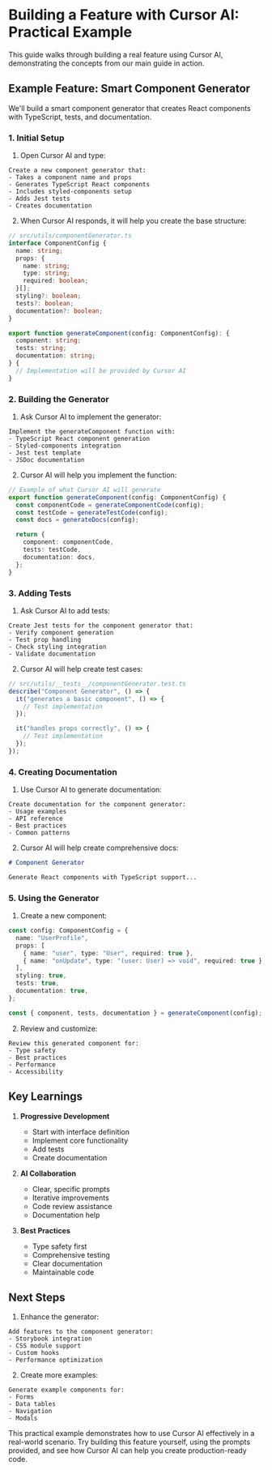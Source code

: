 # Building a Feature with Cursor AI: Practical Example

This guide walks through building a real feature using Cursor AI, demonstrating the concepts from our main guide in action.

## Example Feature: Smart Component Generator

We'll build a smart component generator that creates React components with TypeScript, tests, and documentation.

### 1. Initial Setup

1. Open Cursor AI and type:

```
Create a new component generator that:
- Takes a component name and props
- Generates TypeScript React components
- Includes styled-components setup
- Adds Jest tests
- Creates documentation
```

2. When Cursor AI responds, it will help you create the base structure:

```typescript
// src/utils/componentGenerator.ts
interface ComponentConfig {
  name: string;
  props: {
    name: string;
    type: string;
    required: boolean;
  }[];
  styling?: boolean;
  tests?: boolean;
  documentation?: boolean;
}

export function generateComponent(config: ComponentConfig): {
  component: string;
  tests: string;
  documentation: string;
} {
  // Implementation will be provided by Cursor AI
}
```

### 2. Building the Generator

1. Ask Cursor AI to implement the generator:

```
Implement the generateComponent function with:
- TypeScript React component generation
- Styled-components integration
- Jest test template
- JSDoc documentation
```

2. Cursor AI will help you implement the function:

```typescript
// Example of what Cursor AI will generate
export function generateComponent(config: ComponentConfig) {
  const componentCode = generateComponentCode(config);
  const testCode = generateTestCode(config);
  const docs = generateDocs(config);

  return {
    component: componentCode,
    tests: testCode,
    documentation: docs,
  };
}
```

### 3. Adding Tests

1. Ask Cursor AI to add tests:

```
Create Jest tests for the component generator that:
- Verify component generation
- Test prop handling
- Check styling integration
- Validate documentation
```

2. Cursor AI will help create test cases:

```typescript
// src/utils/__tests__/componentGenerator.test.ts
describe("Component Generator", () => {
  it("generates a basic component", () => {
    // Test implementation
  });

  it("handles props correctly", () => {
    // Test implementation
  });
});
```

### 4. Creating Documentation

1. Use Cursor AI to generate documentation:

```
Create documentation for the component generator:
- Usage examples
- API reference
- Best practices
- Common patterns
```

2. Cursor AI will help create comprehensive docs:

```markdown
# Component Generator

Generate React components with TypeScript support...
```

### 5. Using the Generator

1. Create a new component:

```typescript
const config: ComponentConfig = {
  name: "UserProfile",
  props: [
    { name: "user", type: "User", required: true },
    { name: "onUpdate", type: "(user: User) => void", required: true },
  ],
  styling: true,
  tests: true,
  documentation: true,
};

const { component, tests, documentation } = generateComponent(config);
```

2. Review and customize:

```
Review this generated component for:
- Type safety
- Best practices
- Performance
- Accessibility
```

## Key Learnings

1. **Progressive Development**

   - Start with interface definition
   - Implement core functionality
   - Add tests
   - Create documentation

2. **AI Collaboration**

   - Clear, specific prompts
   - Iterative improvements
   - Code review assistance
   - Documentation help

3. **Best Practices**
   - Type safety first
   - Comprehensive testing
   - Clear documentation
   - Maintainable code

## Next Steps

1. Enhance the generator:

```
Add features to the component generator:
- Storybook integration
- CSS module support
- Custom hooks
- Performance optimization
```

2. Create more examples:

```
Generate example components for:
- Forms
- Data tables
- Navigation
- Modals
```

This practical example demonstrates how to use Cursor AI effectively in a real-world scenario. Try building this feature yourself, using the prompts provided, and see how Cursor AI can help you create production-ready code.
